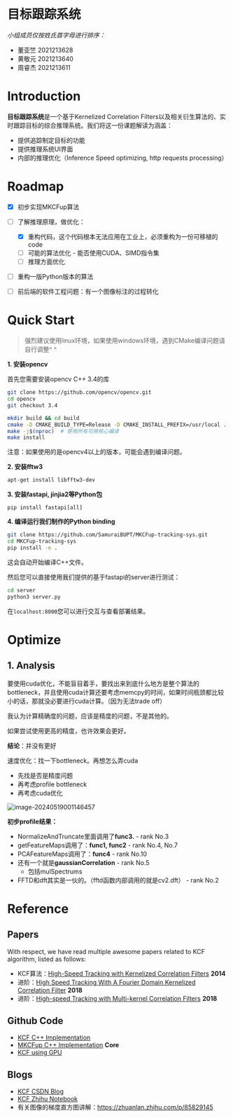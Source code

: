 # 目标跟踪系统

*小组成员仅按姓氏首字母进行排序：*

+ 董亚竺 2021213628
+ 黄敬元 2021213640
+ 周睿杰 2021213611



# Introduction

**目标跟踪系统**是一个基于Kernelized Correlation Filters以及相关衍生算法的、实时跟踪目标的综合推理系统。我们将这一份课题解读为涵盖：

+ 提供追踪制定目标的功能
+ 提供推理系统UI界面
+ 内部的推理优化（Inference Speed optimizing, http requests processing）



# Roadmap

+ [x] 初步实现MKCFup算法 

+ [ ] 了解推理原理，做优化：
  + [x] 重构代码，这个代码根本无法应用在工业上，必须重构为一份可移植的code
  + [ ] 可能的算法优化 - 能否使用CUDA、SIMD指令集
  + [ ] 推理方面优化
+ [ ] 重构一版Python版本的算法
+ [ ] 前后端的软件工程问题：有一个图像标注的过程转化



# Quick Start

> 强烈建议使用linux环境，如果使用windows环境，遇到CMake编译问题请自行调整^ ^



__1. 安装opencv__

首先您需要安装opencv C++ 3.4的库

```bash
git clone https://github.com/opencv/opencv.git
cd opencv
git checkout 3.4

mkdir build && cd build
cmake -D CMAKE_BUILD_TYPE=Release -D CMAKE_INSTALL_PREFIX=/usr/local ..
make -j$(nproc)  # 使用所有可用核心编译
make install
```

注意：如果使用的是opencv4以上的版本，可能会遇到编译问题。



__2. 安装fftw3__

```bash
apt-get install libfftw3-dev
```



__3. 安装fastapi, jinjia2等Python包__

```
pip install fastapi[all]
```



__4. 编译运行我们制作的Python binding__

```bash
git clone https://github.com/SamuraiBUPT/MKCFup-tracking-sys.git
cd MKCFup-tracking-sys
pip install -e .
```

这会自动开始编译C++文件。



然后您可以直接使用我们提供的基于fastapi的server进行测试：

```bash
cd server
python3 server.py
```

在`localhost:8000`您可以进行交互与查看部署结果。





# Optimize

## 1. Analysis

要使用cuda优化，不能盲目着手，要找出来到底什么地方是整个算法的bottleneck，并且使用cuda计算还要考虑memcpy的时间，如果时间瓶颈都比较小的话，那就没必要进行cuda计算。（因为无法trade off）







我认为计算精确度的问题，应该是精度的问题，不是其他的。

如果尝试使用更高的精度，也许效果会更好。

**结论**：并没有更好



速度优化：找一下bottleneck。再想怎么弄cuda



+ 先找是否是精度问题
+ 再考虑profile bottleneck
+ 再考虑cuda优化



![image-20240519001146457](D:\Code_Space\Cplusplus\cpp_projects\workspace\KCFs-tracking-sys\README\profile1.png)



__初步profile结果：__

+ NormalizeAndTruncate里面调用了**func3.**  - rank No.3
+ getFeatureMaps调用了：**func1, func2**  - rank No.4, No.7
+ PCAFeatureMaps调用了：**func4**  - rank No.10
+ 还有一个就是**gaussianCorrelation**  - rank No.5
  + 包括mulSpectrums
+ FFTD和dft其实是一伙的。（fftd函数内部调用的就是cv2.dft） - rank No.2







# Reference

## Papers

With respect, we have read multiple awesome papers related to KCF algorithm, listed as follows:

+ KCF算法：[High-Speed Tracking with Kernelized Correlation Filters](https://arxiv.org/pdf/1404.7584) **2014**
+ 进阶：[High Speed Tracking With A Fourier Domain Kernelized Correlation Filter](https://arxiv.org/pdf/1811.03236v1) **2018**
+ 进阶：[High-speed Tracking with Multi-kernel Correlation Filters](https://openaccess.thecvf.com/content_cvpr_2018/papers/Tang_High-Speed_Tracking_With_CVPR_2018_paper.pdf) **2018**



## Github Code

+ [KCF C++ Implementation](https://github.com/foolwood/KCF)
+ [MKCFup C++  Implementation](https://github.com/tominute/MKCFup) **Core**
+ [KCF using GPU](https://github.com/denismerigoux/GPU-tracking)



## Blogs

+ [KCF CSDN Blog](https://blog.csdn.net/EasonCcc/article/details/79658928)
+ [KCF Zhihu Notebook](https://zhuanlan.zhihu.com/p/33543297)
+ 有关图像的梯度直方图讲解：https://zhuanlan.zhihu.com/p/85829145